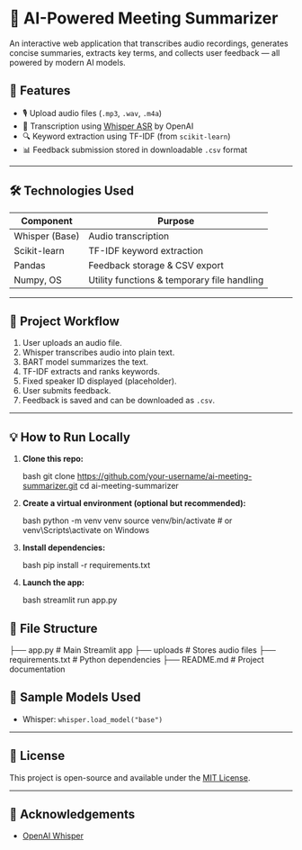 # 🧠 AI-Powered Meeting Summarizer

An interactive web application that transcribes audio recordings, generates concise summaries, extracts key terms, and collects user feedback — all powered by modern AI models.

## 🚀 Features

- 🎙️ Upload audio files (`.mp3`, `.wav`, `.m4a`)
- 📝 Transcription using [Whisper ASR](https://github.com/openai/whisper) by OpenAI
- 🔍 Keyword extraction using TF-IDF (from `scikit-learn`)
- 📊 Feedback submission stored in downloadable `.csv` format

---

## 🛠️ Technologies Used

| Component         | Purpose                                      |
|------------------|----------------------------------------------|
| Whisper (Base)   | Audio transcription                          |
| Scikit-learn     | TF-IDF keyword extraction                    |
| Pandas           | Feedback storage & CSV export                |
| Numpy, OS        | Utility functions & temporary file handling  |

---

## 📂 Project Workflow

1. User uploads an audio file.
2. Whisper transcribes audio into plain text.
3. BART model summarizes the text.
4. TF-IDF extracts and ranks keywords.
5. Fixed speaker ID displayed (placeholder).
6. User submits feedback.
7. Feedback is saved and can be downloaded as `.csv`.

---

## 💡 How to Run Locally

1. **Clone this repo:**

   bash
   git clone https://github.com/your-username/ai-meeting-summarizer.git
   cd ai-meeting-summarizer

2. **Create a virtual environment (optional but recommended):**

   bash
   python -m venv venv
   source venv/bin/activate  # or venv\Scripts\activate on Windows


3. **Install dependencies:**

   bash
   pip install -r requirements.txt

4. **Launch the app:**

   bash
   streamlit run app.py
   
## 📁 File Structure


├── app.py                   # Main Streamlit app
├── uploads                  # Stores audio files
├── requirements.txt         # Python dependencies
├── README.md                # Project documentation

## 🧪 Sample Models Used

* Whisper: `whisper.load_model("base")`

---

## 🧾 License

This project is open-source and available under the [MIT License](LICENSE).

---

## 🙌 Acknowledgements

* [OpenAI Whisper](https://github.com/openai/whisper)
